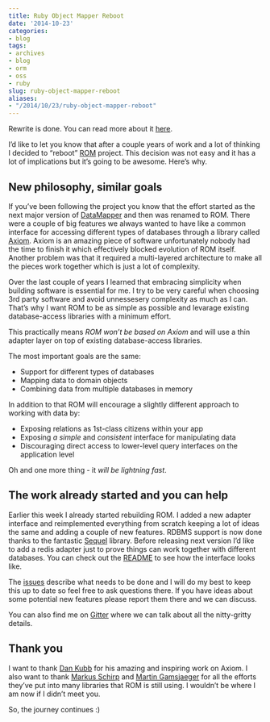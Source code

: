 ```yaml
---
title: Ruby Object Mapper Reboot
date: '2014-10-23'
categories:
- blog
tags:
- archives
- blog
- orm
- oss
- ruby
slug: ruby-object-mapper-reboot
aliases:
- "/2014/10/23/ruby-object-mapper-reboot"
---
```


Rewrite is done. You can read more about it [here](http://solnic.codes/2014/11/24/about-the-new-rom-release-and-what-happens-next.html).

I’d like to let you know that after a couple years of work and a lot of thinking I decided to “reboot” [ROM](https://github.com/rom-rb/rom) project. This decision was not easy and it has a lot of implications but it’s going to be awesome. Here’s why.

## New philosophy, similar goals

If you’ve been following the project you know that the effort started as the next major version of [DataMapper](https://github.com/datamapper/dm-core) and then was renamed to ROM. There were a couple of big features we always wanted to have like a common interface for accessing different types of databases through a library called [Axiom](https://github.com/dkubb/axiom). Axiom is an amazing piece of software unfortunately nobody had the time to finish it which effectively blocked evolution of ROM itself. Another problem was that it required a multi-layered architecture to make all the pieces work together which is just a lot of complexity.

Over the last couple of years I learned that embracing simplicity when building software is essential for me. I try to be very careful when choosing 3rd party software and avoid unnessesery complexity as much as I can. That’s why I want ROM to be as simple as possible and levarage existing database-access libraries with a minimum effort.

This practically means _ROM won’t be based on Axiom_ and will use a thin adapter layer on top of existing database-access libraries.

The most important goals are the same:

- Support for different types of databases
- Mapping data to domain objects
- Combining data from multiple databases in memory

In addition to that ROM will encourage a slightly different approach to working with data by:

- Exposing relations as 1st-class citizens within your app
- Exposing _a simple_ and _consistent_ interface for manipulating data
- Discouraging direct access to lower-level query interfaces on the application level

Oh and one more thing - it _will be lightning fast_.

## The work already started and you can help

Earlier this week I already started rebuilding ROM. I added a new adapter interface and reimplemented everything from scratch keeping a lot of ideas the same and adding a couple of new features. RDBMS support is now done thanks to the fantastic [Sequel](http://sequel.jeremyevans.net) library. Before releasing next version I’d like to add a redis adapter just to prove things can work together with different databases. You can check out the [README](https://github.com/rom-rb/rom#ruby-object-mapper) to see how the interface looks like.

The [issues](https://github.com/rom-rb/rom/issues) describe what needs to be done and I will do my best to keep this up to date so feel free to ask questions there. If you have ideas about some potential new features please report them there and we can discuss.

You can also find me on [Gitter](https://gitter.im/rom-rb/chat) where we can talk about all the nitty-gritty details.

## Thank you

I want to thank [Dan Kubb](https://github.com/dkubb) for his amazing and inspiring work on Axiom. I also want to thank [Markus Schirp](https://github.com/mbj) and [Martin Gamsjaeger](https://github.com/snusnu) for all the efforts they’ve put into many libraries that ROM is still using. I wouldn’t be where I am now if I didn’t meet you.

So, the journey continues :)
